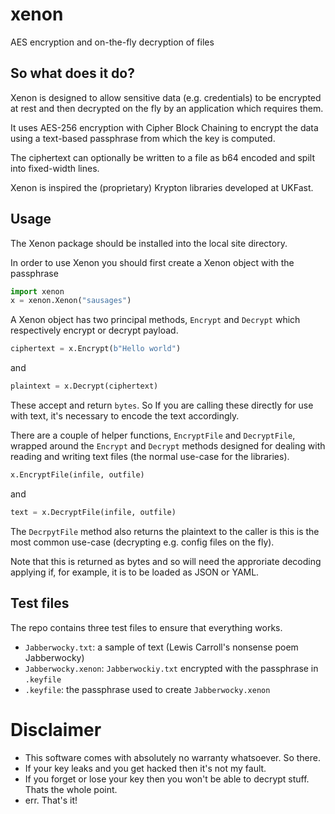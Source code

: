 # xenon
AES encryption and on-the-fly decryption of files

## So what does it do?

Xenon is designed to allow sensitive data (e.g. credentials)
to be encrypted at rest and then decrypted on the fly by an
application which requires them. 

It uses AES-256 encryption with Cipher Block Chaining to
encrypt the data using a text-based passphrase from which
the key is computed. 

The ciphertext can optionally be written to a file as b64
encoded and spilt into fixed-width lines. 

Xenon is inspired the (proprietary) Krypton libraries developed 
at UKFast. 

## Usage

The Xenon package should be installed into the local site
directory.

In order to use Xenon you should first create a Xenon object
with the passphrase

```python
import xenon
x = xenon.Xenon("sausages")
``` 

A Xenon object has two principal methods, `Encrypt` and `Decrypt`
which respectively encrypt or decrypt payload.

```python
ciphertext = x.Encrypt(b"Hello world")
```
and

```python
plaintext = x.Decrypt(ciphertext)
```

These accept and return `bytes`. So If you are calling these directly 
for use with text, it's necessary to encode the text accordingly. 

There are a couple of helper functions, `EncryptFile` and
`DecryptFile`, wrapped around the `Encrypt` and `Decrypt` 
methods designed for dealing with reading and writing text 
files (the normal use-case for the libraries). 

```python
x.EncryptFile(infile, outfile)
```

and

```python
text = x.DecryptFile(infile, outfile)
```

The `DecrpytFile` method also returns the plaintext to the caller is this
is the most common use-case (decrypting e.g. config files on the fly).

Note that this is returned as bytes and so will need the approriate decoding
applying if, for example, it is to be loaded as JSON or YAML.

## Test files

The repo contains three test files to ensure that everything works. 
* `Jabberwocky.txt`: a sample of text (Lewis Carroll's nonsense poem Jabberwocky)
* `Jabberwocky.xenon`: `Jabberwockiy.txt` encrypted with the passphrase in `.keyfile`
* `.keyfile`: the passphrase used to create `Jabberwocky.xenon`

# Disclaimer

* This software comes with absolutely no warranty whatsoever. So there.
* If your key leaks and you get hacked then it's not my fault.
* If you forget or lose your key then you won't be able to decrypt stuff. Thats the whole point.
* err. That's it!
